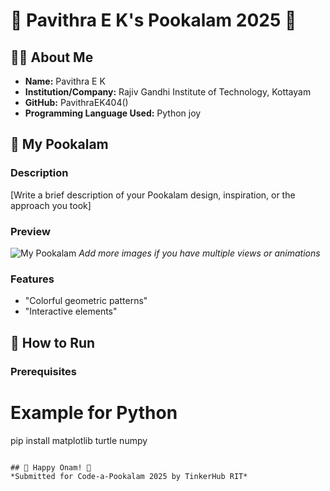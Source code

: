 
# 🌸 Pavithra E K's Pookalam 2025 🌸

## 👨‍💻 About Me
- **Name:** Pavithra E K 
- **Institution/Company:** Rajiv Gandhi Institute of Technology, Kottayam 
- **GitHub:** PavithraEK404()
- **Programming Language Used:** Python joy

## 🎨 My Pookalam

### Description
[Write a brief description of your Pookalam design, inspiration, or the approach you took]

### Preview
![My Pookalam](output/pookalam-preview.png)
*Add more images if you have multiple views or animations*

### Features
- "Colorful geometric patterns"
- "Interactive elements"

## 🚀 How to Run

### Prerequisites
# Example for Python
pip install matplotlib turtle numpy
```

## 🎊 Happy Onam! 🎊
*Submitted for Code-a-Pookalam 2025 by TinkerHub RIT*
```



